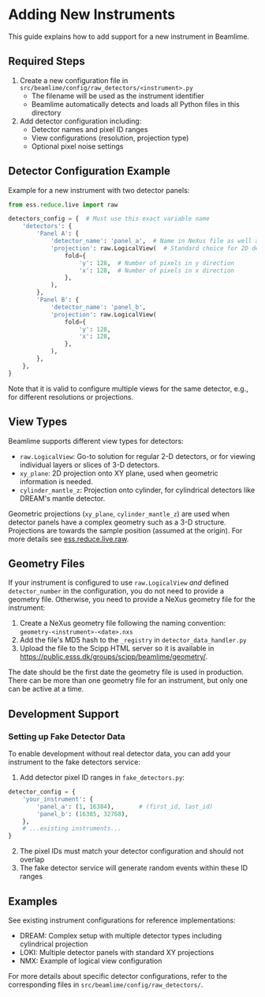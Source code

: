 # Adding New Instruments

This guide explains how to add support for a new instrument in Beamlime.

## Required Steps

1. Create a new configuration file in `src/beamlime/config/raw_detectors/<instrument>.py`
   - The filename will be used as the instrument identifier
   - Beamlime automatically detects and loads all Python files in this directory
2. Add detector configuration including:
   - Detector names and pixel ID ranges
   - View configurations (resolution, projection type)
   - Optional pixel noise settings

## Detector Configuration Example

Example for a new instrument with two detector panels:

```python
from ess.reduce.live import raw

detectors_config = {  # Must use this exact variable name
    'detectors': {
        'Panel A': {
            'detector_name': 'panel_a',  # Name in NeXus file as well as source_name in Kafka
            'projection': raw.LogicalView(  # Standard choice for 2D detectors
                fold={
                    'y': 128,  # Number of pixels in y direction
                    'x': 128,  # Number of pixels in x direction
                },
            ),
        },
        'Panel B': {
            'detector_name': 'panel_b',
            'projection': raw.LogicalView(
                fold={
                    'y': 128,
                    'x': 128,
                },
            ),
        },
    },
}
```

Note that it is valid to configure multiple views for the same detector, e.g., for different resolutions or projections.

## View Types

Beamlime supports different view types for detectors:

- `raw.LogicalView`: Go-to solution for regular 2-D detectors, or for viewing individual layers or slices of 3-D detectors.
- `xy_plane`: 2D projection onto XY plane, used when geometric information is needed.
- `cylinder_mantle_z`: Projection onto cylinder, for cylindrical detectors like DREAM's mantle detector.

Geometric projections (`xy_plane`, `cylinder_mantle_z`) are used when detector panels have a complex geometry such as a 3-D structure.
Projections are towards the sample position (assumed at the origin).
For more details see [ess.reduce.live.raw](https://scipp.github.io/essreduce/generated/modules/ess.reduce.live.raw.html).

## Geometry Files

If your instrument is configured to use `raw.LogicalView` *and* defined `detector_number` in the configuration, you do not need to provide a geometry file.
Otherwise, you need to provide a NeXus geometry file for the instrument:

1. Create a NeXus geometry file following the naming convention: `geometry-<instrument>-<date>.nxs`
2. Add the file's MD5 hash to the `_registry` in `detector_data_handler.py`
3. Upload the file to the Scipp HTML server so it is available in https://public.esss.dk/groups/scipp/beamlime/geometry/.

The date should be the first date the geometry file is used in production.
There can be more than one geometry file for an instrument, but only one can be active at a time.

## Development Support

### Setting up Fake Detector Data

To enable development without real detector data, you can add your instrument to the fake detectors service:

1. Add detector pixel ID ranges in `fake_detectors.py`:

```python
detector_config = {
    'your_instrument': {
        'panel_a': (1, 16384),       # (first_id, last_id)
        'panel_b': (16385, 32768),
    },
    # ...existing instruments...
}
```

2. The pixel IDs must match your detector configuration and should not overlap
3. The fake detector service will generate random events within these ID ranges

## Examples

See existing instrument configurations for reference implementations:

- DREAM: Complex setup with multiple detector types including cylindrical projection
- LOKI: Multiple detector panels with standard XY projections
- NMX: Example of logical view configuration

For more details about specific detector configurations, refer to the corresponding files in `src/beamlime/config/raw_detectors/`.

